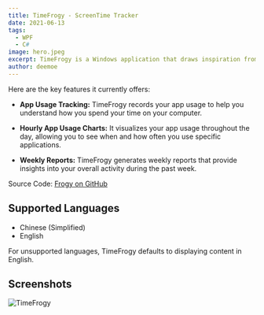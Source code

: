 ```yaml
---
title: TimeFrogy - ScreenTime Tracker
date: 2021-06-13
tags:
  - WPF
  - C#
image: hero.jpeg
excerpt: TimeFrogy is a Windows application that draws inspiration from iOS' "Screen Time" and Android's "Digital Wellbeing." It serves as a tool for monitoring and managing your screen time.
author: deemoe
---
```


Here are the key features it currently offers:

- **App Usage Tracking:** TimeFrogy records your app usage to help you understand how you spend your time on your computer.

- **Hourly App Usage Charts:** It visualizes your app usage throughout the day, allowing you to see when and how often you use specific applications.

- **Weekly Reports:** TimeFrogy generates weekly reports that provide insights into your overall activity during the past week.

Source Code: [Frogy on GitHub](https://github.com/deemoe404/Frogy)

## Supported Languages

- Chinese (Simplified)
- English

For unsupported languages, TimeFrogy defaults to displaying content in English.

## Screenshots

![TimeFrogy](https://s1.ax1x.com/2020/08/11/aqqpr9.png "Screenshots")
